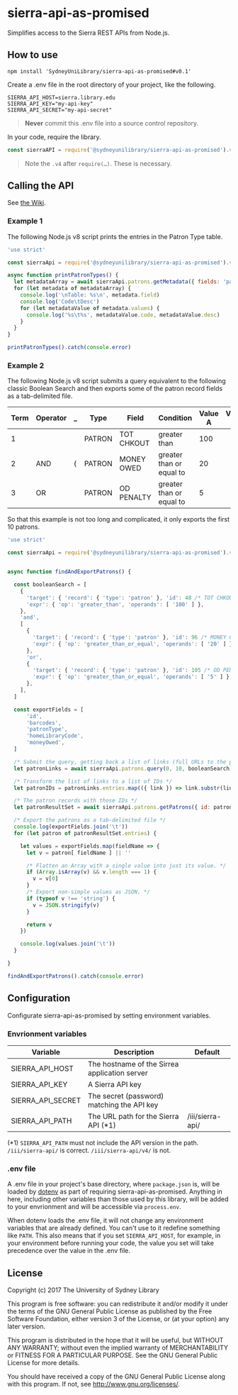 # sierra-api-as-promised
Simplifies access to the Sierra REST APIs from Node.js.




## How to use

```
npm install 'SydneyUniLibrary/sierra-api-as-promised#v0.1'
```

Create a .env file in the root directory of your project, like the following.

```
SIERRA_API_HOST=sierra.library.edu
SIERRA_API_KEY="my-api-key"
SIERRA_API_SECRET="my-api-secret"
```

> **Never** commit this .env file into a source control repository.

In your code, require the library.

```javascript
const sierraAPI = require('@sydneyunilibrary/sierra-api-as-promised').v4
```

> Note the `.v4` after `require(…)`. These is necessary.




## Calling the API

See [the Wiki](https://github.com/SydneyUniLibrary/sierra-api-as-promised/wiki). 


### Example 1

The following Node.js v8 script prints the entries in the Patron Type table. 

```javascript
'use strict'

const sierraApi = require('@sydneyunilibrary/sierra-api-as-promised').v4

async function printPatronTypes() {
  let metadataArray = await sierraApi.patrons.getMetadata({ fields: 'patronType' })
  for (let metadata of metadataArray) {
    console.log('\nTable: %s\n', metadata.field)
    console.log('Code\tDesc')
    for (let metadataValue of metadata.values) {
      console.log('%s\t%s', metadataValue.code, metadataValue.desc)
    }
  }
}

printPatronTypes().catch(console.error)
```


### Example 2

The following Node.js v8 script submits a query equivalent to the following classic Boolean Search
and then exports some of the patron record fields as a tab-delimited file.

Term | Operator | _ | Type   | Field      | Condition                | Value A | Value B | _
-----|----------|---|--------|------------|--------------------------|---------|---------|---
1    |          |   | PATRON | TOT CHKOUT | greater than             | 100     |         | 
2    | AND      | ( | PATRON | MONEY OWED | greater than or equal to | 20      |         |
3    | OR       |   | PATRON | OD PENALTY | greater than or equal to | 5       |         | )

So that this example is not too long and complicated, it only exports the first 10 patrons.

```javascript
'use strict'

const sierraApi = require('@sydneyunilibrary/sierra-api-as-promised').v4


async function findAndExportPatrons() {

  const booleanSearch = [
    {
      'target': { 'record': { 'type': 'patron' }, 'id': 48 /* TOT CHKOUT */ },
      'expr': { 'op': 'greater_than', 'operands': [ '100' ] },
    },
    'and',
    [
      {
        'target': { 'record': { 'type': 'patron' }, 'id': 96 /* MONEY OWED */ },
        'expr': { 'op': 'greater_than_or_equal', 'operands': [ '20' ] },
      },
      'or',
      {
        'target': { 'record': { 'type': 'patron' }, 'id': 105 /* OD PENALTY */ },
        'expr': { 'op': 'greater_than_or_equal', 'operands': [ '5' ] },
      },
    ],
  ]

  const exportFields = [
      'id',
      'barcodes',
      'patronType',
      'homeLibraryCode',
      'moneyOwed',
  ]

  /* Submit the query, getting back a list of links (full URLs to the patron) */
  let patronLinks = await sierraApi.patrons.query(0, 10, booleanSearch)

  /* Transform the list of links to a list of IDs */
  let patronIDs = patronLinks.entries.map(({ link }) => link.substr(link.lastIndexOf('/') + 1))

  /* The patron records with those IDs */
  let patronResultSet = await sierraApi.patrons.getPatrons({ id: patronIDs, fields: exportFields })

  /* Export the patrons as a tab-delimited file */
  console.log(exportFields.join('\t'))
  for (let patron of patronResultSet.entries) {

    let values = exportFields.map(fieldName => {
      let v = patron[ fieldName ] || ''

      /* Flatten an Array with a single value into just its value. */
      if (Array.isArray(v) && v.length === 1) {
        v = v[0]
      }
      /* Export non-simple values as JSON. */
      if (typeof v !== 'string') {
        v = JSON.stringify(v)
      }

      return v
    })

    console.log(values.join('\t'))
  }

}

findAndExportPatrons().catch(console.error)
```

## Configuration

Configurate sierra-api-as-promised by setting environment variables.

### Envrionment variables

Variable          | Description                                   | Default
------------------|-----------------------------------------------|------------------
SIERRA_API_HOST   | The hostname of the Sirrea application server | 
SIERRA_API_KEY    | A Sierra API key                              |
SIERRA_API_SECRET | The secret (password) matching the API key    |
SIERRA_API_PATH   | The URL path for the Sierra API (\*1)         | /iii/sierra-api/

(\*1) `SIERRA_API_PATH` must not include the API version in the path. `/iii/sierra-api/` is correct. `/iii/sierra-api/v4/` is not.

### .env file

A .env file in your project's base directory, where `package.json` is, will be loaded by [dotenv](https://github.com/motdotla/dotenv)
as part of requiring sierra-api-as-promised. Anything in here, including other variables than those used by this library, will be added
to your envrionment and will be accessible via `process.env`.

When dotenv loads the .env file, it will not change any environment variables that are already defined. You can't use
to it redefine something like `PATH`. This also means that if you set `SIERRA_API_HOST`, for example, in your environment
before running your code, the value you set will take precedence over the value in the .env file.




## License

Copyright (c) 2017  The University of Sydney Library

This program is free software: you can redistribute it and/or modify
it under the terms of the GNU General Public License as published by
the Free Software Foundation, either version 3 of the License, or
(at your option) any later version.

This program is distributed in the hope that it will be useful,
but WITHOUT ANY WARRANTY; without even the implied warranty of
MERCHANTABILITY or FITNESS FOR A PARTICULAR PURPOSE.  See the
GNU General Public License for more details.

You should have received a copy of the GNU General Public License
along with this program.  If not, see <http://www.gnu.org/licenses/>.
